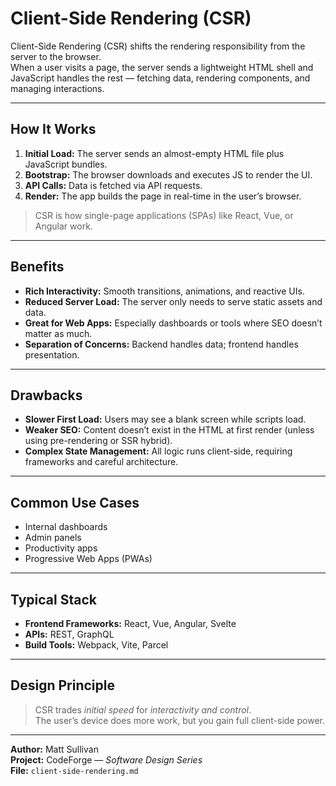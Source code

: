 # Client-Side Rendering (CSR)

Client-Side Rendering (CSR) shifts the rendering responsibility from the server to the browser.  
When a user visits a page, the server sends a lightweight HTML shell and JavaScript handles the rest — fetching data, rendering components, and managing interactions.

---

## How It Works

1. **Initial Load:** The server sends an almost-empty HTML file plus JavaScript bundles.  
2. **Bootstrap:** The browser downloads and executes JS to render the UI.  
3. **API Calls:** Data is fetched via API requests.  
4. **Render:** The app builds the page in real-time in the user’s browser.

> CSR is how single-page applications (SPAs) like React, Vue, or Angular work.

---

## Benefits

- **Rich Interactivity:** Smooth transitions, animations, and reactive UIs.  
- **Reduced Server Load:** The server only needs to serve static assets and data.  
- **Great for Web Apps:** Especially dashboards or tools where SEO doesn’t matter as much.  
- **Separation of Concerns:** Backend handles data; frontend handles presentation.

---

## Drawbacks

- **Slower First Load:** Users may see a blank screen while scripts load.  
- **Weaker SEO:** Content doesn’t exist in the HTML at first render (unless using pre-rendering or SSR hybrid).  
- **Complex State Management:** All logic runs client-side, requiring frameworks and careful architecture.

---

## Common Use Cases

- Internal dashboards  
- Admin panels  
- Productivity apps  
- Progressive Web Apps (PWAs)  

---

## Typical Stack

- **Frontend Frameworks:** React, Vue, Angular, Svelte  
- **APIs:** REST, GraphQL  
- **Build Tools:** Webpack, Vite, Parcel  

---

## Design Principle

> CSR trades *initial speed* for *interactivity and control*.  
> The user’s device does more work, but you gain full client-side power.

---

**Author:** Matt Sullivan  
**Project:** CodeForge — *Software Design Series*  
**File:** `client-side-rendering.md`
